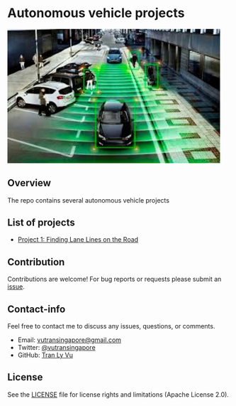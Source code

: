 # **Autonomous vehicle projects**

<img src="img/self-driving-car.jpg" width="480" alt="Combined Image" />

Overview
---
The repo contains several autonomous vehicle projects

List of projects
---
*  [Project 1: Finding Lane Lines on the Road](https://github.com/tranlyvu/self-driving-car-projects/tree/master/Finding%20Lane%20Lines)

Contribution
---
Contributions are welcome! For bug reports or requests please submit an [issue](https://github.com/tranlyvu/autonomous-vehicle-projects/issues).

Contact-info
---
Feel free to contact me to discuss any issues, questions, or comments.
*  Email: vutransingapore@gmail.com
*  Twitter: [@vutransingapore](https://twitter.com/vutransingapore)
*  GitHub: [Tran Ly Vu](https://github.com/tranlyvu)

License
---
See the [LICENSE](https://github.com/tranlyvu/autonomous-vehicle-projects/blob/master/LICENSE) file for license rights and limitations (Apache License 2.0).